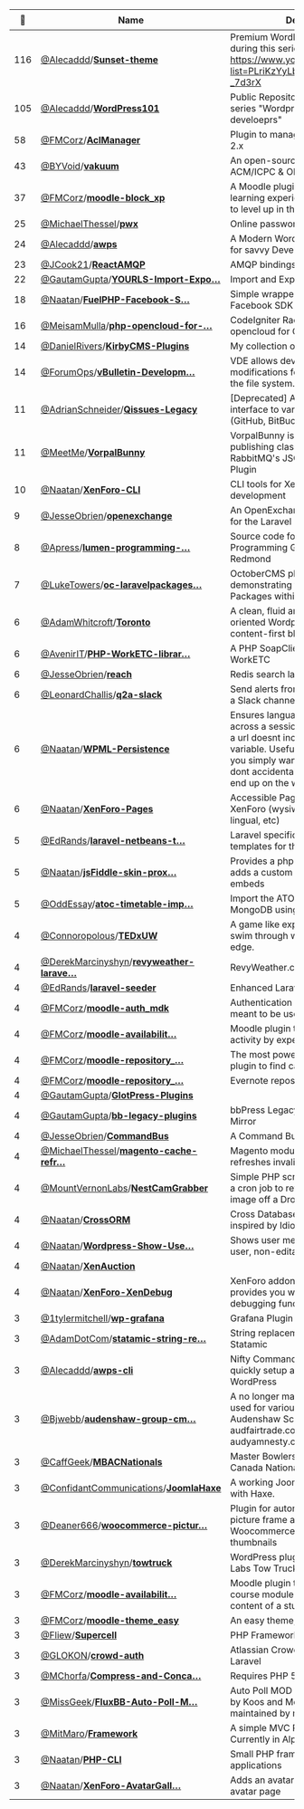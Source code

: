|:star2: | Name | Description | 🌍|
|---|---|---|---|
|116|[@Alecaddd](https://github.com/Alecaddd)/[**Sunset-theme**](https://github.com/Alecaddd/Sunset-theme)|Premium WordPress theme built during this series of tutorials: https://www.youtube.com/playlist?list=PLriKzYyLb28kpEnFFi9_vJWPf5-_7d3rX||
|105|[@Alecaddd](https://github.com/Alecaddd)/[**WordPress101**](https://github.com/Alecaddd/WordPress101)|Public Repository for the tutorial series "Wordpress 101 for beginner develoeprs"||
|58|[@FMCorz](https://github.com/FMCorz)/[**AclManager**](https://github.com/FMCorz/AclManager)|Plugin to manage Acl for CakePHP 2.x||
|43|[@BYVoid](https://github.com/BYVoid)/[**vakuum**](https://github.com/BYVoid/vakuum)|An open-source online judge for ACM/ICPC & Olympiad in Informatics||
|37|[@FMCorz](https://github.com/FMCorz)/[**moodle-block_xp**](https://github.com/FMCorz/moodle-block_xp)|A Moodle plugin to gamify students' learning experience by allowing them to level up in their courses.||
|25|[@MichaelThessel](https://github.com/MichaelThessel)/[**pwx**](https://github.com/MichaelThessel/pwx)|Online password exchange service|[:arrow_upper_right:](https://pwx.io)|
|24|[@Alecaddd](https://github.com/Alecaddd)/[**awps**](https://github.com/Alecaddd/awps)|A Modern WordPress Starter Theme for savvy Developers||
|23|[@JCook21](https://github.com/JCook21)/[**ReactAMQP**](https://github.com/JCook21/ReactAMQP)|AMQP bindings for React PHP.||
|22|[@GautamGupta](https://github.com/GautamGupta)/[**YOURLS-Import-Expo…**](https://github.com/GautamGupta/YOURLS-Import-Export)|Import and Export YOURLS||
|18|[@Naatan](https://github.com/Naatan)/[**FuelPHP-Facebook-S…**](https://github.com/Naatan/FuelPHP-Facebook-SDK)|Simple wrapper for using the Facebook SDK in FuelPHP||
|16|[@MeisamMulla](https://github.com/MeisamMulla)/[**php-opencloud-for-…**](https://github.com/MeisamMulla/php-opencloud-for-codeigniter)|CodeIgniter Rackspace php-opencloud for CloudFiles||
|14|[@DanielRivers](https://github.com/DanielRivers)/[**KirbyCMS-Plugins**](https://github.com/DanielRivers/KirbyCMS-Plugins)|My collection of kirby plugins||
|14|[@ForumOps](https://github.com/ForumOps)/[**vBulletin-Developm…**](https://github.com/ForumOps/vBulletin-Development-Environment)|VDE allows developers to create modifications for vBulletin all within the file system.  ||
|11|[@AdrianSchneider](https://github.com/AdrianSchneider)/[**Qissues-Legacy**](https://github.com/AdrianSchneider/Qissues-Legacy)|[Deprecated] A command-line interface to various issue trackers (GitHub, BitBucket, Trello, JIRA)|[:arrow_upper_right:](http://qissuescli.com/)|
|11|[@MeetMe](https://github.com/MeetMe)/[**VorpalBunny**](https://github.com/MeetMe/VorpalBunny)|VorpalBunny is a light-weight publishing class in PHP for talking to RabbitMQ's JSON-RPC-Channel Plugin||
|10|[@Naatan](https://github.com/Naatan)/[**XenForo-CLI**](https://github.com/Naatan/XenForo-CLI)|CLI tools for XenForo addon development||
|9|[@JesseObrien](https://github.com/JesseObrien)/[**openexchange**](https://github.com/JesseObrien/openexchange)|An OpenExchangeRates.org bundle for the Laravel PHP Framework||
|8|[@Apress](https://github.com/Apress)/[**lumen-programming-…**](https://github.com/Apress/lumen-programming-guide)|Source code for 'Lumen Programming Guide' by Paul Redmond||
|7|[@LukeTowers](https://github.com/LukeTowers)/[**oc-laravelpackages…**](https://github.com/LukeTowers/oc-laravelpackagesexample-plugin)|OctoberCMS plugin for demonstrating the use of Laravel Packages within October plugins||
|6|[@AdamWhitcroft](https://github.com/AdamWhitcroft)/[**Toronto**](https://github.com/AdamWhitcroft/Toronto)|A clean, fluid and typograhically oriented Wordpress theme perfect for content-first blogs.||
|6|[@AvenirIT](https://github.com/AvenirIT)/[**PHP-WorkETC-librar…**](https://github.com/AvenirIT/PHP-WorkETC-library)|A PHP SoapClient Library for WorkETC||
|6|[@JesseObrien](https://github.com/JesseObrien)/[**reach**](https://github.com/JesseObrien/reach)|Redis search layer in PHP.||
|6|[@LeonardChallis](https://github.com/LeonardChallis)/[**q2a-slack**](https://github.com/LeonardChallis/q2a-slack)|Send alerts from Question2Answer to a Slack channel||
|6|[@Naatan](https://github.com/Naatan)/[**WPML-Persistence**](https://github.com/Naatan/WPML-Persistence)|Ensures languages are persistent across a session and dont reset when a url doesnt include the language variable. Useful when using AJAX or you simply want to ensure that people dont accidentally hit a wrong link and end up on the wrong language.||
|6|[@Naatan](https://github.com/Naatan)/[**XenForo-Pages**](https://github.com/Naatan/XenForo-Pages)|Accessible Page Management for XenForo (wysiwyg editor, multi-lingual, etc)||
|5|[@EdRands](https://github.com/EdRands)/[**laravel-netbeans-t…**](https://github.com/EdRands/laravel-netbeans-templates)|Laravel specific file and code templates for the NetBeans IDE||
|5|[@Naatan](https://github.com/Naatan)/[**jsFiddle-skin-prox…**](https://github.com/Naatan/jsFiddle-skin-proxy)|Provides a php powered proxy that adds a custom stylesheet to jsfiddle embeds||
|5|[@OddEssay](https://github.com/OddEssay)/[**atoc-timetable-imp…**](https://github.com/OddEssay/atoc-timetable-import)|Import the ATOC Timetable Feed into MongoDB using PHP.||
|4|[@Connoropolous](https://github.com/Connoropolous)/[**TEDxUW**](https://github.com/Connoropolous/TEDxUW)|A game like experience where users swim through words to find their edge. ||
|4|[@DerekMarcinyshyn](https://github.com/DerekMarcinyshyn)/[**revyweather-larave…**](https://github.com/DerekMarcinyshyn/revyweather-laravel)|RevyWeather.com built with Laravel||
|4|[@EdRands](https://github.com/EdRands)/[**laravel-seeder**](https://github.com/EdRands/laravel-seeder)|Enhanced Laravel Project Seeder|[:arrow_upper_right:](http://edrands.github.io/laravel-seeder/)|
|4|[@FMCorz](https://github.com/FMCorz)/[**moodle-auth_mdk**](https://github.com/FMCorz/moodle-auth_mdk)|Authentication plugin for Moodle meant to be used by developers||
|4|[@FMCorz](https://github.com/FMCorz)/[**moodle-availabilit…**](https://github.com/FMCorz/moodle-availability_xp)|Moodle plugin to restrict access to an activity by experience level.||
|4|[@FMCorz](https://github.com/FMCorz)/[**moodle-repository_…**](https://github.com/FMCorz/moodle-repository_catapi)|The most powerful Moodle repository plugin to find cat pictures.||
|4|[@FMCorz](https://github.com/FMCorz)/[**moodle-repository_…**](https://github.com/FMCorz/moodle-repository_evernote)|Evernote repository plugin for Moodle||
|4|[@GautamGupta](https://github.com/GautamGupta)/[**GlotPress-Plugins**](https://github.com/GautamGupta/GlotPress-Plugins)||[:arrow_upper_right:](http://gaut.am/tag/glotpress/)|
|4|[@GautamGupta](https://github.com/GautamGupta)/[**bb-legacy-plugins**](https://github.com/GautamGupta/bb-legacy-plugins)|bbPress Legacy (pre-2.0) Plugins Mirror|[:arrow_upper_right:](http://bbpress.org/plugins/legacy/)|
|4|[@JesseObrien](https://github.com/JesseObrien)/[**CommandBus**](https://github.com/JesseObrien/CommandBus)|A Command Bus base.||
|4|[@MichaelThessel](https://github.com/MichaelThessel)/[**magento-cache-refr…**](https://github.com/MichaelThessel/magento-cache-refresh)|Magento module that automatically refreshes invalidated caches||
|4|[@MountVernonLabs](https://github.com/MountVernonLabs)/[**NestCamGrabber**](https://github.com/MountVernonLabs/NestCamGrabber)|Simple PHP script that can be run as a cron job to retrieve an current image off a Dropcam / Nest Cam||
|4|[@Naatan](https://github.com/Naatan)/[**CrossORM**](https://github.com/Naatan/CrossORM)|Cross Database ORM - Intuitive ORM inspired by Idiorm and Paris|[:arrow_upper_right:](https://github.com/Naatan/CrossORM)|
|4|[@Naatan](https://github.com/Naatan)/[**Wordpress-Show-Use…**](https://github.com/Naatan/Wordpress-Show-User-Meta)|Shows user meta info when editing a user, non-editable.||
|4|[@Naatan](https://github.com/Naatan)/[**XenAuction**](https://github.com/Naatan/XenAuction)|||
|4|[@Naatan](https://github.com/Naatan)/[**XenForo-XenDebug**](https://github.com/Naatan/XenForo-XenDebug)|XenForo addon for developers that provides you with additional debugging functionality||
|3|[@1tylermitchell](https://github.com/1tylermitchell)/[**wp-grafana**](https://github.com/1tylermitchell/wp-grafana)|Grafana Plugin for WordPress||
|3|[@AdamDotCom](https://github.com/AdamDotCom)/[**statamic-string-re…**](https://github.com/AdamDotCom/statamic-string-replace-add-on)|String replacement add on for Statamic||
|3|[@Alecaddd](https://github.com/Alecaddd)/[**awps-cli**](https://github.com/Alecaddd/awps-cli)|Nifty Command Line Application to quickly setup a new AWPS theme in WordPress||
|3|[@Bjwebb](https://github.com/Bjwebb)/[**audenshaw-group-cm…**](https://github.com/Bjwebb/audenshaw-group-cms)|A no longer maintained CMS that was used for various groups at Audenshaw School, namely audfairtrade.co.nr, audyamnesty.co.nr and adfa.co.nr|[:arrow_upper_right:](http://adfa.co.nr/)|
|3|[@CaffGeek](https://github.com/CaffGeek)/[**MBACNationals**](https://github.com/CaffGeek/MBACNationals)|Master Bowlers Assocation of Canada National Championship||
|3|[@ConfidantCommunications](https://github.com/ConfidantCommunications)/[**JoomlaHaxe**](https://github.com/ConfidantCommunications/JoomlaHaxe)|A working Joomla component built with Haxe.|[:arrow_upper_right:](http://bit.ly/joomlahaxe)|
|3|[@Deaner666](https://github.com/Deaner666)/[**woocommerce-pictur…**](https://github.com/Deaner666/woocommerce-picture-framer)|Plugin for automatically adding picture frame and mount designs to Woocommerce product images and thumbnails||
|3|[@DerekMarcinyshyn](https://github.com/DerekMarcinyshyn)/[**towtruck**](https://github.com/DerekMarcinyshyn/towtruck)|WordPress plugin loading the Mozilla Labs Tow Truck collaboration tool.||
|3|[@FMCorz](https://github.com/FMCorz)/[**moodle-availabilit…**](https://github.com/FMCorz/moodle-availability_stash)|Moodle plugin to limit the access to a course module according to the content of a student's stash||
|3|[@FMCorz](https://github.com/FMCorz)/[**moodle-theme_easy**](https://github.com/FMCorz/moodle-theme_easy)|An easy theme, for easy theming.||
|3|[@Fliew](https://github.com/Fliew)/[**Supercell**](https://github.com/Fliew/Supercell)|PHP Framework|[:arrow_upper_right:](http://fliew.com/supercell)|
|3|[@GLOKON](https://github.com/GLOKON)/[**crowd-auth**](https://github.com/GLOKON/crowd-auth)|Atlassian Crowd Authentication for Laravel||
|3|[@MChorfa](https://github.com/MChorfa)/[**Compress-and-Conca…**](https://github.com/MChorfa/Compress-and-Concatenate-Stylesheets-with-PHP)|Requires PHP 5.3 or higher.|[:arrow_upper_right:](http://compresscss.com)|
|3|[@MissGeek](https://github.com/MissGeek)/[**FluxBB-Auto-Poll-M…**](https://github.com/MissGeek/FluxBB-Auto-Poll-MOD)|Auto Poll MOD for FluxBB 1.4, written by Koos and Mediator, updated and maintained by me||
|3|[@MitMaro](https://github.com/MitMaro)/[**Framework**](https://github.com/MitMaro/Framework)|A simple MVC PHP framework. Currently in Alpha and abandoned. ||
|3|[@Naatan](https://github.com/Naatan)/[**PHP-CLI**](https://github.com/Naatan/PHP-CLI)|Small PHP framework for creating CLI applications||
|3|[@Naatan](https://github.com/Naatan)/[**XenForo-AvatarGall…**](https://github.com/Naatan/XenForo-AvatarGallery)|Adds an avatar gallery to the choose avatar page||

